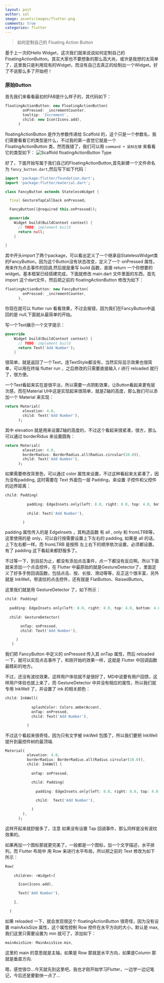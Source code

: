 ```yaml
---
layout: post
author: sal
image: assets/images/flutter.png
comments: true
categories: flutter
---
```

> 如何定制自己的 Floating Action Button

基于上一次的Hello Widget，这次我们就来说说如何定制自己的FloatingActionButton。其实大家也不要想象的那么高大尚，或许是我想的太简单了，这里我只是利用现有的Widget，而没有自己去真正的绘制出一个Widget。好了不说那么多了开始吧！

### 原始Button
首先我们来看看最初的FAB是什么样子的，其代码如下：
```dart
floatingActionButton: new FloatingActionButton(
        onPressed: _incrementCounter,
        tooltip: 'Increment',
        child: new Icon(Icons.add),
      )
```
floatingActionButton 是作为参数传递给 Scaffold 的，这个只是一个参数名，我们需要看看它的类型是什么，不过我的第一直觉它就是一个 FloatingActionButton 类，然而我错了，我们可以用 `command + 鼠标左键` 来看看它的类型如下：
<img src='/assets/images/floatingActionButton/floatingactionbar.png' alt='Scaffold floatingActionButton Type'>

好了，下面开始写属于我们自己的FloatingActionButton,首先新建一个文件命名为 `fancy_button.dart`,然后写下如下代码：
```dart
import 'package:flutter/foundation.dart';
import 'package:flutter/material.dart';

class FancyButton extends StatelessWidget {

  final GestureTapCallback onPressed;

  FancyButton({@required this.onPressed});

  @override
    Widget build(BuildContext context) {
      // TODO: implement build
      return null;
    }
 
} 
```
其中开头import了两个package，可以看出定义了一个继承自StatelessWidget类的FancyButton，因为这个Button没有状态改变，定义了一个 onPressed 属性，用来作为点击事件的回调,然后就是重写 build 函数，直接 return 一个你想要的 widget。基本框架已经搭建完成，下面就修改 main.dart 文件里面的东西，首先 import 这个dart文件，然后把之前的 floatingActionButton 修改为如下：
```dart
floatingActionButton: new FancyButton(
        onPressed: _incrementCounter, 
      ),
```
你现在就可以 flutter run 看看效果，不过会报错，因为我们在FancyButton中返回的是 null,下面就从最简单的开始。

写一个Text展示一个文字提示：
```dart
@override
    Widget build(BuildContext context) {
      // TODO: implement build
      return Text('Add Number');
    }
```
很简单，就是返回了一个Text，连TextStyle都没有，当然实际显示效果也很简单，可以用在终端 flutter run ，之后修改的只需要直接输入 r 进行 reloaded 就行了，很方便。

一个Text看起来实在是很平淡，所以需要一点阴影效果，让Button看起来更有层次感，而在Material UI中这是实现起来很简单，就是Z轴的高度，那么我们可以添加一个 Material 来实现：
```dart
return Material(
        elevation: 4.0, 
        child: Text('Add Number'),
      );
```
其中 elevation 就是用来设置Z轴的高度的，不过这个看起来很紧凑，很方，那么可以通过 borderRidus 来设置圆角：
```dart
return Material(
        elevation: 4.0, 
        borderRadius: BorderRadius.all(Radius.circular(10.0)),
        child: Text('Add Number'),
      );
```
如果需要修改背景色，可以通过 color 属性来设置，不过这种看起来太紧凑了，因为没有padding, 这时需要在 Text 外面包一层 Padding，来设置 子控件和父控件 的边界距离：
```dart
child: Padding(
          
          padding: EdgeInsets.only(left: 8.0, right: 8.0, top: 4.0, bottom: 4.0),
          
          child: Text('Add Number'),

        )
```
padding 属性传入的是 EdgeInsets ，其构造函数 有 all , only  和 fromLTRB等，这里使用的是 only，可以自行按需要设置上下左右的 padding, 如果是 all 的话，上下左右都一样。而 fromLTRB 是按照 左上右下的顺序依次设置，必须都设置。有了 padding 这下看起来都舒服多了。

不过等一下，到目前为止，都没有添加点击事件，点一下都没有反应啊。所以下面就来添加一个点击控件，在 Flutter 中最原始的就是GestureDetector了，里面定义了好多手势回调函数，包括点击、按、长按、滑动等等，反正这个很丰富，另外就是 InkWell，带波纹的点击控件，还有就是 FlatButton、RaisedButton。

这里我们就是用 GestureDetector 了，如下所示：
```dart
child: Padding(
          
  padding: EdgeInsets.only(left: 8.0, right: 8.0, top: 4.0, bottom: 4.0),
    
  child: GestureDetector(

       onTap: onPressed,
       child: Text('Add Number'),

     ) 
   )
```
我们把 FancyButton 中定义的 onPressed 传入其 onTap 属性，然后 reloaded 一下，就可以实现点击事件了，和刚开始的效果一样，这就是 Flutter 中回调函数最精彩的地方。 

不过，还没有波纹效果，这样用户体验就不是很好了，MD中说要有用户回馈，这样用户体验也就上来了，而 GestureDetector 中并没有相应的属性，所以我们就专用 InkWell 了，并设置了 ink 的相关颜色：
```dart
child: InkWell(
            
            splashColor: Colors.amberAccent,
            onTap: onPressed,
            child: Text('Add Number'),

          )
```
不过这个看起来很奇怪，因为只有文字被 InkWell 包围了，所以我们要把 InkWell 提升到最控件树的最顶端.
```dart
Material(
          elevation: 4.0, 
          borderRadius: BorderRadius.all(Radius.circular(10.0)),
          child: InkWell (
            
            onTap: onPressed,

            child: Padding(
            
              padding: EdgeInsets.only(left: 8.0, right: 8.0, top: 4.0, bottom: 4.0),
              
              child:  Text('Add Number'),

            ) 
        ),
      );
```
这样开起来就舒服多了，注意 如果没有设置 Tap 回调事件，那么同样是没有波纹效果的。

如果再加一个图标那就更完美了，一般都是一个图标，加一个文字描述，水平排列。而 Flutter 布局中 用 Row 来进行水平布局，所以把之前的 Text 修改为如下所示：
```dart
Row(
 
    children: <Widget>[

      Icon(Icons.add),

      Text('Add Number'),
      
    ],

  ) 
```
如果 reloaded 一下，就会发现很这个 floatingActionButton 很奇怪，因为没有设置 mainAxisSize 属性，这个属性控制 Row 控件在水平方向的大小，默认是 max,我们这里只需要设置为 min 就可了，添加如下：
```dart
mainAxisSize: MainAxisSize.min,
```
这里的 main 的意思就是主轴，如果是 Row 那就是水平方向，如果是Column 那就是垂直方向.

嗯，感觉很😊...今天就先到这里吧，我也才刚开始学习Flutter，一边学一边记笔记，今后还是要勤快一点了...